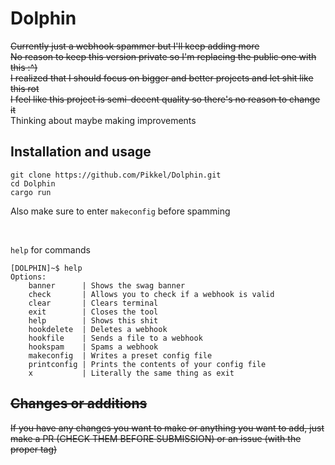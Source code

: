 # Dolphin

~~Currently just a webhook spammer but I'll keep adding more~~<br>
~~No reason to keep this version private so I'm replacing the public one with this :^)<br>
I realized that I should focus on bigger and better projects and let shit like this rot<br>
I feel like this project is semi-decent quality so there's no reason to change it~~<br>
Thinking about maybe making improvements
## Installation and usage

```
git clone https://github.com/Pikkel/Dolphin.git
cd Dolphin
cargo run
```
Also make sure to enter `makeconfig` before spamming

<br>

`help` for commands

```
[DOLPHIN]~$ help
Options:
    banner      | Shows the swag banner
    check       | Allows you to check if a webhook is valid
    clear       | Clears terminal
    exit        | Closes the tool
    help        | Shows this shit
    hookdelete  | Deletes a webhook
    hookfile    | Sends a file to a webhook
    hookspam    | Spams a webhook
    makeconfig  | Writes a preset config file
    printconfig | Prints the contents of your config file
    x           | Literally the same thing as exit
```

## ~~Changes or additions~~

~~If you have any changes you want to make or anything you want to add, just make a PR (CHECK THEM BEFORE SUBMISSION) or
an issue (with the proper tag)~~
